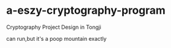 # a-eszy-cryptography-program
 Cryptography Project Design in Tongji
 
can run,but it's a poop mountain exactly
